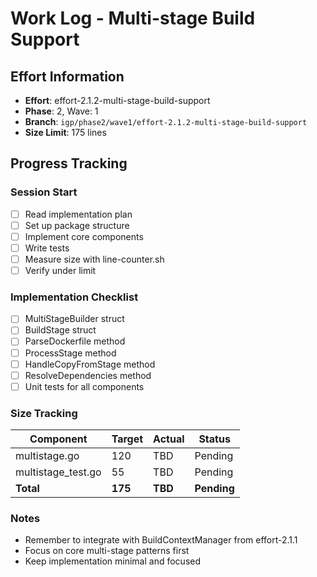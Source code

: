 # Work Log - Multi-stage Build Support

## Effort Information
- **Effort**: effort-2.1.2-multi-stage-build-support
- **Phase**: 2, Wave: 1
- **Branch**: `igp/phase2/wave1/effort-2.1.2-multi-stage-build-support`
- **Size Limit**: 175 lines

## Progress Tracking

### Session Start
- [ ] Read implementation plan
- [ ] Set up package structure
- [ ] Implement core components
- [ ] Write tests
- [ ] Measure size with line-counter.sh
- [ ] Verify under limit

### Implementation Checklist
- [ ] MultiStageBuilder struct
- [ ] BuildStage struct
- [ ] ParseDockerfile method
- [ ] ProcessStage method
- [ ] HandleCopyFromStage method
- [ ] ResolveDependencies method
- [ ] Unit tests for all components

### Size Tracking
| Component | Target | Actual | Status |
|-----------|--------|--------|---------|
| multistage.go | 120 | TBD | Pending |
| multistage_test.go | 55 | TBD | Pending |
| **Total** | **175** | **TBD** | **Pending** |

### Notes
- Remember to integrate with BuildContextManager from effort-2.1.1
- Focus on core multi-stage patterns first
- Keep implementation minimal and focused